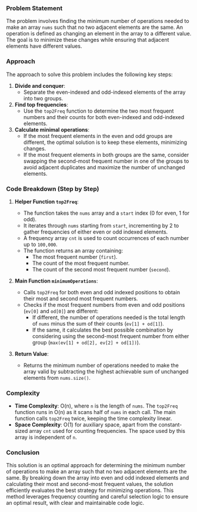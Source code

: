 ### Problem Statement
The problem involves finding the minimum number of operations needed to make an array `nums` such that no two adjacent elements are the same. An operation is defined as changing an element in the array to a different value. The goal is to minimize these changes while ensuring that adjacent elements have different values.

### Approach
The approach to solve this problem includes the following key steps:
1. **Divide and conquer**:
   - Separate the even-indexed and odd-indexed elements of the array into two groups.
2. **Find top frequencies**:
   - Use the `top2Freq` function to determine the two most frequent numbers and their counts for both even-indexed and odd-indexed elements.
3. **Calculate minimal operations**:
   - If the most frequent elements in the even and odd groups are different, the optimal solution is to keep these elements, minimizing changes.
   - If the most frequent elements in both groups are the same, consider swapping the second-most frequent number in one of the groups to avoid adjacent duplicates and maximize the number of unchanged elements.

### Code Breakdown (Step by Step)
1. **Helper Function `top2Freq`**:
   - The function takes the `nums` array and a `start` index (0 for even, 1 for odd).
   - It iterates through `nums` starting from `start`, incrementing by 2 to gather frequencies of either even or odd indexed elements.
   - A frequency array `cnt` is used to count occurrences of each number up to `100,000`.
   - The function returns an array containing:
     - The most frequent number (`first`).
     - The count of the most frequent number.
     - The count of the second most frequent number (`second`).

2. **Main Function `minimumOperations`**:
   - Calls `top2Freq` for both even and odd indexed positions to obtain their most and second most frequent numbers.
   - Checks if the most frequent numbers from even and odd positions (`ev[0]` and `od[0]`) are different:
     - If different, the number of operations needed is the total length of `nums` minus the sum of their counts (`ev[1] + od[1]`).
     - If the same, it calculates the best possible combination by considering using the second-most frequent number from either group (`max(ev[1] + od[2], ev[2] + od[1])`).

3. **Return Value**:
   - Returns the minimum number of operations needed to make the array valid by subtracting the highest achievable sum of unchanged elements from `nums.size()`.

### Complexity
- **Time Complexity**: O(n), where `n` is the length of `nums`. The `top2Freq` function runs in O(n) as it scans half of `nums` in each call. The main function calls `top2Freq` twice, keeping the time complexity linear.
- **Space Complexity**: O(1) for auxiliary space, apart from the constant-sized array `cnt` used for counting frequencies. The space used by this array is independent of `n`.

### Conclusion
This solution is an optimal approach for determining the minimum number of operations to make an array such that no two adjacent elements are the same. By breaking down the array into even and odd indexed elements and calculating their most and second-most frequent values, the solution efficiently evaluates the best strategy for minimizing operations. This method leverages frequency counting and careful selection logic to ensure an optimal result, with clear and maintainable code logic.